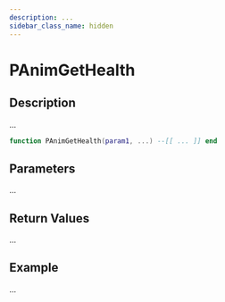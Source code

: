 ```yaml
---
description: ...
sidebar_class_name: hidden
---
```


# PAnimGetHealth

## Description

...

```lua
function PAnimGetHealth(param1, ...) --[[ ... ]] end
```

## Parameters

...

## Return Values

...

## Example

...

